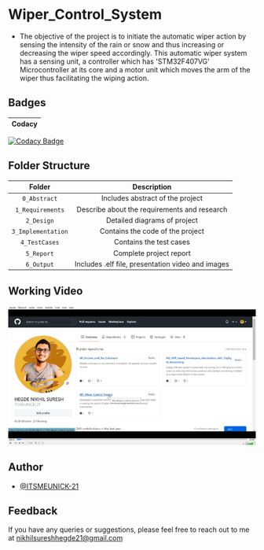 # Wiper_Control_System

* The objective of the project is to initiate the automatic wiper action by sensing the intensity of the rain or snow and thus increasing or decreasing the wiper speed accordingly. This automatic wiper system has a sensing unit, a controller which has 'STM32F407VG' Microcontroller at its core and a motor unit which moves the arm of the wiper thus facilitating the wiping action.

## Badges

|Codacy|
|:--:|
[![Codacy Badge](https://app.codacy.com/project/badge/Grade/b0362e09210248ce88428bc5a60eb42c)](https://www.codacy.com/gh/ITSMEUNICK-21/M3_Wiper_Control_System/dashboard?utm_source=github.com&amp;utm_medium=referral&amp;utm_content=ITSMEUNICK-21/M3_Wiper_Control_System&amp;utm_campaign=Badge_Grade)

## Folder Structure
|Folder|Description|
|:--:|:--:|
|`0_Abstract`| Includes abstract of the project|
|`1_Requirements`| Describe about the requirements and research|
|`2_Design`| Detailed diagrams of project|
|`3_Implementation`| Contains the code of the project|
|`4_TestCases`| Contains the test cases|
|`5_Report`| Complete project report|
|`6_Output`| Includes .elf file, presentation video and images|

## Working Video

[![IMAGE ALT TEXT](https://github.com/ITSMEUNICK-21/M3_Wiper_Control_System/blob/main/6_Output/Others/Screenshot%20(305).png)](https://www.youtube.com/watch?v=RleJid-qUbI)

## Author

- [@ITSMEUNICK-21](https://www.github.com/ITSMEUNICK-21)

## Feedback

If you have any queries or suggestions, please feel free to reach out to me at nikhilsureshhegde21@gmail.com
